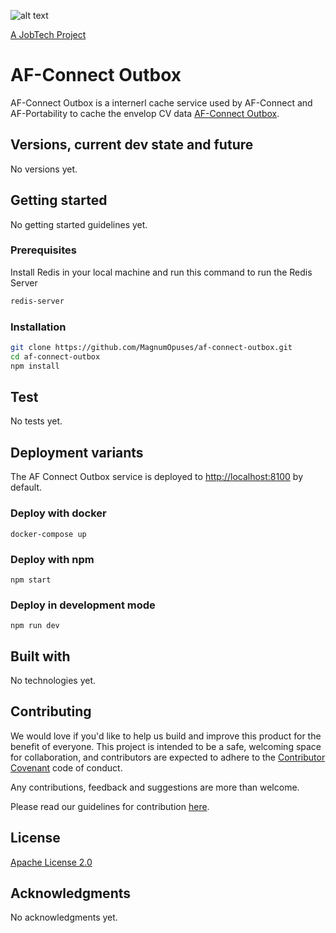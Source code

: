 ![alt text][logo]

[logo]: https://github.com/MagnumOpuses/project-meta/blob/master/img/jobtechdev_black.png "JobTech dev logo"
[A JobTech Project](https://www.jobtechdev.se)

# AF-Connect Outbox

AF-Connect Outbox is a internerl cache service used by AF-Connect and AF-Portability to cache the envelop CV data [AF-Connect Outbox](https://github.com/MagnumOpuses/af-connect-outbox/).

## Versions, current dev state and future

No versions yet.

## Getting started

No getting started guidelines yet.

### Prerequisites

Install Redis in your local machine and run this command to run the Redis Server
```bash
redis-server
```

### Installation

```bash
git clone https://github.com/MagnumOpuses/af-connect-outbox.git
cd af-connect-outbox
npm install
```

## Test

No tests yet.

## Deployment variants

The AF Connect Outbox service is deployed to [http://localhost:8100](http://localhost:8100) by default.

### Deploy with docker

```
docker-compose up
```

### Deploy with npm

```
npm start
```

### Deploy in development mode

```
npm run dev
```

## Built with

No technologies yet.

## Contributing

We would love if you'd like to help us build and improve this product for the benefit of everyone. This project is intended to be a safe, welcoming space for collaboration, and contributors are expected to adhere to the [Contributor Covenant](http://contributor-covenant.org/) code of conduct.

Any contributions, feedback and suggestions are more than welcome.

Please read our guidelines for contribution [here](CONTRIBUTING_TEMPLATE.md).

## License

[Apache License 2.0](LICENSE.md)

## Acknowledgments

No acknowledgments yet.
